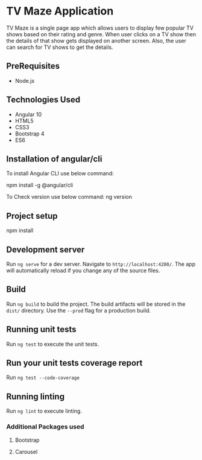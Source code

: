 # TV Maze Application

TV Maze is a single page app which allows users to display few popular TV shows based on their rating and genre. 
When user clicks on a TV show then the details of that show gets displayed on another screen.
Also, the user can search for TV shows to get the details.

## PreRequisites
- Node.js

## Technologies Used

- Angular 10
- HTML5
- CSS3
- Bootstrap 4
- ES6

## Installation of angular/cli

To install Angular CLI use below command:

npm install -g @angular/cli

To Check version use below command:
ng version

## Project setup
npm install

## Development server

Run `ng serve` for a dev server. Navigate to `http://localhost:4200/`. The app will automatically reload if you change any of the source files.

## Build

Run `ng build` to build the project. The build artifacts will be stored in the `dist/` directory. Use the `--prod` flag for a production build.

## Running unit tests

Run `ng test` to execute the unit tests.

## Run your unit tests coverage report
Run `ng test --code-coverage`

## Running linting

Run `ng lint` to execute linting.

### Additional Packages used

1. Bootstrap

2. Carousel

